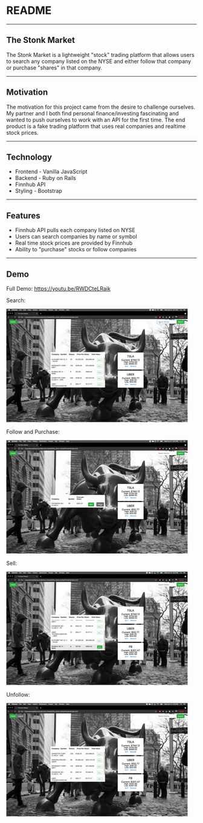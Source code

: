 # README

---
## The Stonk Market

The Stonk Market is a lightweight "stock" trading platform that allows users to search any company listed on the NYSE and either follow that company or purchase "shares" in that company.

--- 
## Motivation

The motivation for this project came from the desire to challenge ourselves. My partner and I both find personal finance/investing fascinating and wanted to push ourselves to work with an API for the first time. The end product is a fake trading platform that uses real companies and realtime stock prices.

---
## Technology

* Frontend - Vanilla JavaScript
* Backend - Ruby on Rails
* Finnhub API
* Styling - Bootstrap

---
## Features

* Finnhub API pulls each company listed on NYSE
* Users can search companies by name or symbol
* Real time stock prices are provided by Finnhub
* Ability to "purchase" stocks or follow companies

---
## Demo

Full Demo: https://youtu.be/RWDCteLRaik


Search:

![Search Feature](frontend/gifs/search.gif)

Follow and Purchase: 

![Search Feature](frontend/gifs/follow-purchase.gif)

Sell: 

![Search Feature](frontend/gifs/sell.gif)

Unfollow:

![Search Feature](frontend/gifs/unfollow.gif)
